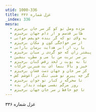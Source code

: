 ```yaml
---
utid: 1000-336
title: غزل شماره ۳۳۶
_index: 336
mesra:
  - مژده وصل تو کو کز سر جان برخیزم
  - طایر قدسم و از دام جهان برخیزم
  - به ولای تو که گر بنده خویشم خوانی
  - از سر خواجگی کون و مکان برخیزم
  - یا رب از ابر هدایت برسان بارانی
  - پیشتر زان که چو گردی ز میان برخیزم
  - بر سر تربت من با می و مطرب بنشین
  - تا به بویت ز لحد رقص کنان برخیزم
  - خیز و بالا بنما ای بت شیرین حرکات
  - کز سر جان و جهان دست فشان برخیزم
  - گر چه پیرم تو شبی تنگ در آغوشم کش
  - تا سحرگه ز کنار تو جوان برخیزم
  - روز مرگم نفسی مهلت دیدار بده
  - تا چو حافظ ز سر جان جهان برخیزم
---
```

غزل شماره ۳۳۶
